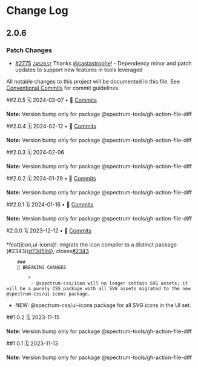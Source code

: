 # Change Log

## 2.0.6

### Patch Changes

- [#2775](https://github.com/adobe/spectrum-css/pull/2775) [`2452637`](https://github.com/adobe/spectrum-css/commit/2452637d1179b9b2b025dafeb5834720712413d7) Thanks [@castastrophe](https://github.com/castastrophe)! - Dependency minor and patch updates to support new features in tools leveraged

All notable changes to this project will be documented in this file.
See [Conventional Commits](https://conventionalcommits.org) for commit guidelines.

<a name="2.0.5"></a>
##2.0.5
🗓
2024-03-07 • 📝 [Commits](https://github.com/adobe/spectrum-css/compare/@spectrum-tools/gh-action-file-diff@2.0.4...@spectrum-tools/gh-action-file-diff@2.0.5)

**Note:** Version bump only for package @spectrum-tools/gh-action-file-diff

<a name="2.0.4"></a>
##2.0.4
🗓
2024-02-12 • 📝 [Commits](https://github.com/adobe/spectrum-css/compare/@spectrum-tools/gh-action-file-diff@2.0.3...@spectrum-tools/gh-action-file-diff@2.0.4)

**Note:** Version bump only for package @spectrum-tools/gh-action-file-diff

<a name="2.0.3"></a>
##2.0.3
🗓
2024-02-06

**Note:** Version bump only for package @spectrum-tools/gh-action-file-diff

<a name="2.0.2"></a>
##2.0.2
🗓
2024-01-29 • 📝 [Commits](https://github.com/adobe/spectrum-css/compare/@spectrum-tools/gh-action-file-diff@2.0.1...@spectrum-tools/gh-action-file-diff@2.0.2)

**Note:** Version bump only for package @spectrum-tools/gh-action-file-diff

<a name="2.0.1"></a>
##2.0.1
🗓
2024-01-16 • 📝 [Commits](https://github.com/adobe/spectrum-css/compare/@spectrum-tools/gh-action-file-diff@2.0.0...@spectrum-tools/gh-action-file-diff@2.0.1)

**Note:** Version bump only for package @spectrum-tools/gh-action-file-diff

<a name="2.0.0"></a>
#2.0.0
🗓
2023-12-12 • 📝 [Commits](https://github.com/adobe/spectrum-css/compare/@spectrum-tools/gh-action-file-diff@1.0.2...@spectrum-tools/gh-action-file-diff@2.0.0)

\*feat(icon,ui-icons)!: migrate the icon compiler to a distinct package (#2343)([d73d594](https://github.com/adobe/spectrum-css/commit/d73d594)), closes[#2343](https://github.com/adobe/spectrum-css/issues/2343)

    	###
    	🛑 BREAKING CHANGES

    		*
    		 - @spectrum-css/icon will no longer contain SVG assets; it will be a purely CSS package with all SVG assets migrated to the new @spectrum-css/ui-icons package.

- NEW: @spectrum-css/ui-icons package for all SVG icons in the UI set.

<a name="1.0.2"></a>
##1.0.2
🗓
2023-11-15

**Note:** Version bump only for package @spectrum-tools/gh-action-file-diff

<a name="1.0.1"></a>
##1.0.1
🗓
2023-11-13

**Note:** Version bump only for package @spectrum-tools/gh-action-file-diff
